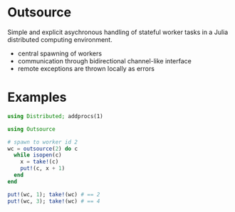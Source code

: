 # Outsource

Simple and explicit asychronous handling of stateful worker tasks in a Julia
distributed computing environment.

  - central spawning of workers
  - communication through bidirectional channel-like interface
  - remote exceptions are thrown locally as errors

# Examples

```julia
using Distributed; addprocs(1)

using Outsource

# spawn to worker id 2
wc = outsource(2) do c
  while isopen(c)
    x = take!(c)
    put!(c, x + 1)
  end
end

put!(wc, 1); take!(wc) # == 2
put!(wc, 3); take!(wc) # == 4
```
